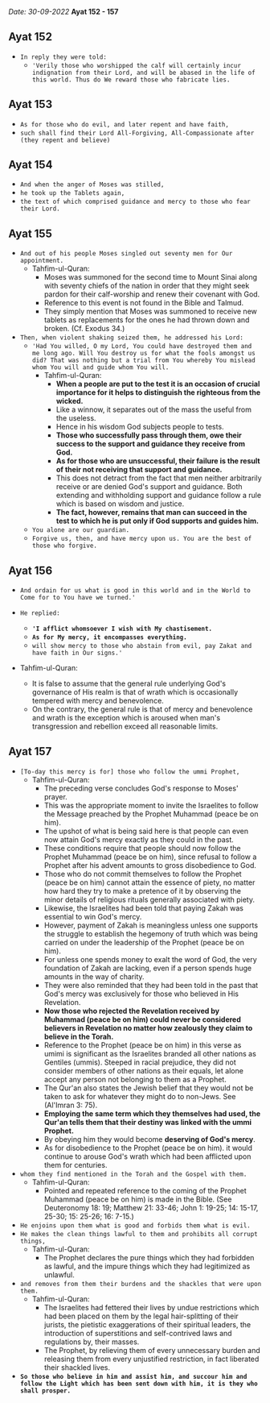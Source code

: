 *Date: 30-09-2022*
**Ayat 152 - 157**

## Ayat 152

- `In reply they were told:`
  - `'Verily those who worshipped the calf will certainly incur indignation from their Lord, and will be abased in the life of this world. Thus do We reward those who fabricate lies.`

## Ayat 153

- `As for those who do evil, and later repent and have faith,`
- `such shall find their Lord All-Forgiving, All-Compassionate after (they repent and believe)`

## Ayat 154

- `And when the anger of Moses was stilled,`
- `he took up the Tablets again,`
- `the text of which comprised guidance and mercy to those who fear their Lord.`

## Ayat 155

- `And out of his people Moses singled out seventy men for Our appointment.`
  - Tahfim-ul-Quran:
    - Moses was summoned for the second time to Mount Sinai along with seventy chiefs of the nation in order that they might seek pardon for their calf-worship and renew their covenant with God.
    - Reference to this event is not found in the Bible and Talmud.
    - They simply mention that Moses was summoned to receive new tablets as replacements for the ones he had thrown down and broken. (Cf. Exodus 34.)
- `Then, when violent shaking seized them, he addressed his Lord:`
  - `'Had You willed, O my Lord, You could have destroyed them and me long ago. Will You destroy us for what the fools amongst us did? That was nothing but a trial from You whereby You mislead whom You will and guide whom You will.`
    - Tahfim-ul-Quran:
      - **When a people are put to the test it is an occasion of crucial importance for it helps to distinguish the righteous from the wicked.**
      - Like a winnow, it separates out of the mass the useful from the useless.
      - Hence in his wisdom God subjects people to tests.
      - **Those who successfully pass through them, owe their success to the support and guidance they receive from God.**
      - **As for those who are unsuccessful, their failure is the result of their not receiving that support and guidance.**
      - This does not detract from the fact that men neither arbitrarily receive or are denied God's support and guidance. Both extending and withholding support and guidance follow a rule which is based on wisdom and justice.
      - **The fact, however, remains that man can succeed in the test to which he is put only if God supports and guides him.**
  - `You alone are our guardian.`
  - `Forgive us, then, and have mercy upon us. You are the best of those who forgive.`


## Ayat 156

  - `And ordain for us what is good in this world and in the World to Come for to You have we turned.'`
- `He replied:`
  - **`'I afflict whomsoever I wish with My chastisement.`**
  - **`As for My mercy, it encompasses everything.`**
  - `will show mercy to those who abstain from evil, pay Zakat and have faith in Our signs.'`

- Tahfim-ul-Quran:
  - It is false to assume that the general rule underlying God's governance of His realm is that of wrath which is occasionally tempered with mercy and benevolence.
  - On the contrary, the general rule is that of mercy and benevolence and wrath is the exception which is aroused when man's transgression and rebellion exceed all reasonable limits.

## Ayat 157

- `[To-day this mercy is for] those who follow the ummi Prophet,`
  - Tahfim-ul-Quran:
    - The preceding verse concludes God's response to Moses' prayer.
    - This was the appropriate moment to invite the Israelites to follow the Message preached by the Prophet Muhammad (peace be on him).
    - The upshot of what is being said here is that people can even now attain God's mercy exactly as they could in the past.
    - These conditions require that people should now follow the Prophet Muhammad (peace be on him), since refusal to follow a Prophet after his advent amounts to gross disobedience to God.
    - Those who do not commit themselves to follow the Prophet (peace be on him) cannot attain the essence of piety, no matter how hard they try to make a pretence of it by observing the minor details of religious rituals generally associated with piety. 
    - Likewise, the Israelites had been told that paying Zakah was essential to win God's mercy.
    - However, payment of Zakah is meaningless unless one supports the struggle to establish the hegemony of truth which was being carried on under the leadership of the Prophet (peace be on him).
    - For unless one spends money to exalt the word of God, the very foundation of Zakah are lacking, even if a person spends huge amounts in the way of charity.
    - They were also reminded that they had been told in the past that God's mercy was exclusively for those who believed in His Revelation.
    - **Now those who rejected the Revelation received by Muhammad (peace be on him) could never be considered believers in Revelation no matter how zealously they claim to believe in the Torah.**
    - Reference to the Prophet (peace be on him) in this verse as umimi is significant as the Israelites branded all other nations as Gentiles (ummis). Steeped in racial prejudice, they did not consider members of other nations as their equals, let alone accept any person not belonging to them as a Prophet.
    - The Qur'an also states the Jewish belief that they would not be taken to ask for whatever they might do to non-Jews. See (Al'Imran 3: 75).
    - **Employing the same term which they themselves had used, the Qur'an tells them that their destiny was linked with the ummi Prophet.**
    - By obeying him they would become **deserving of God's mercy**.
    - As for disobedience to the Prophet (peace be on him). it would continue to arouse God's wrath which had been afflicted upon them for centuries.
- `whom they find mentioned in the Torah and the Gospel with them.`
  - Tahfim-ul-Quran:
    - Pointed and repeated reference to the coming of the Prophet Muhammad (peace be on him) is made in the Bible. (See Deuteronomy 18: 19; Matthew 21: 33-46; John 1: 19-25; 14: 15-17, 25-30; 15: 25-26; 16: 7-15.)
- `He enjoins upon them what is good and forbids them what is evil.`
- `He makes the clean things lawful to them and prohibits all corrupt things,`
  - Tahfim-ul-Quran:
    - The Prophet declares the pure things which they had forbidden as lawful, and the impure things which they had legitimized as unlawful.
- `and removes from them their burdens and the shackles that were upon them.`
  - Tahfim-ul-Quran:
    - The Israelites had fettered their lives by undue restrictions which had been placed on them by the legal hair-splitting of their jurists, the pietistic exaggerations of their spiritual leaders, the introduction of superstitions and self-contrived laws and regulations by, their masses.
    - The Prophet, by relieving them of every unnecessary burden and releasing them from every unjustified restriction, in fact liberated their shackled lives.
- **`So those who believe in him and assist him, and succour him and follow the Light which has been sent down with him, it is they who shall prosper.`**